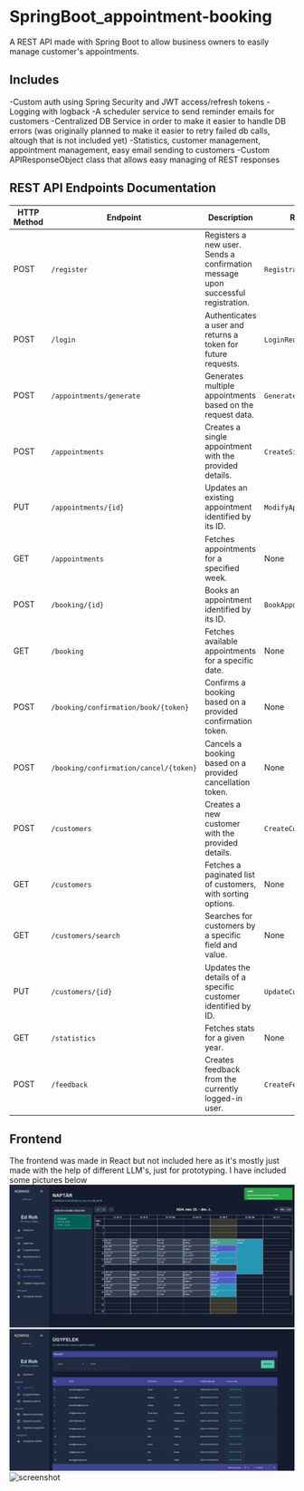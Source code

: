 # SpringBoot_appointment-booking 
A REST API made with Spring Boot to allow business owners to easily manage customer's appointments.

## Includes 
-Custom auth using Spring Security and JWT access/refresh tokens
-Logging with logback
-A scheduler service to send reminder emails for customers
-Centralized DB Service in order to make it easier to handle DB errors (was originally planned to make it easier to retry failed db calls, altough that is not included yet)
-Statistics, customer management, appointment management, easy email sending to customers
-Custom APIResponseObject class that allows easy managing of REST responses

## REST API Endpoints Documentation

| HTTP Method | Endpoint                                      | Description                                                                                     | Request Body                                         | Query/Path Params                                   | Response                                                                                  |
|-------------|----------------------------------------------|-------------------------------------------------------------------------------------------------|----------------------------------------------------|---------------------------------------------------|-------------------------------------------------------------------------------------------|
| POST        | `/register`                                  | Registers a new user. Sends a confirmation message upon successful registration.                | `RegistrationRequest`                               | None                                              | `201 CREATED` with `RegistrationResponse` containing the user's email.                    |
| POST        | `/login`                                     | Authenticates a user and returns a token for future requests.                                   | `LoginRequest`                                     | None                                              | `200 OK` with `LoginResponse` containing the token.                                       |
| POST        | `/appointments/generate`                    | Generates multiple appointments based on the request data.                                      | `GenerateAppointmentRequest`                       | None                                              | `200 OK` with APIResponseObject containing appointment details.                           |
| POST        | `/appointments`                             | Creates a single appointment with the provided details.                                         | `CreateSingleAppointment`                          | None                                              | `200 OK` with APIResponseObject containing the created appointment.                       |
| PUT         | `/appointments/{id}`                        | Updates an existing appointment identified by its ID.                                           | `ModifyAppointmentRequest`                         | `id` (Path)                                       | `200 OK` with APIResponseObject containing updated appointment data.                      |
| GET         | `/appointments`                             | Fetches appointments for a specified week.                                                     | None                                               | `startOfWeek` (Query)                             | `200 OK` with a list of appointments for the specified week.                              |
| POST        | `/booking/{id}`                             | Books an appointment identified by its ID.                                                     | `BookAppointmentRequest`                           | `id` (Path)                                       | `200 OK` with a message confirming success.                                               |
| GET         | `/booking`                                  | Fetches available appointments for a specific date.                                             | None                                               | `date` (Query, ISO-8601 format)                   | `200 OK` with a list of available appointments for the specified date.                    |
| POST        | `/booking/confirmation/book/{token}`        | Confirms a booking based on a provided confirmation token.                                      | None                                               | `token` (Path)                                    | `200 OK` with a success message.                                                          |
| POST        | `/booking/confirmation/cancel/{token}`      | Cancels a booking based on a provided cancellation token.                                       | None                                               | `token` (Path)                                    | `200 OK` with a success message.                                                          |
| POST        | `/customers`                                | Creates a new customer with the provided details.                                               | `CreateCustomerRequest`                            | None                                              | `200 OK` with `CreateCustomerResponse` containing the customer's email and join date.     |
| GET         | `/customers`                                | Fetches a paginated list of customers, with sorting options.                                    | None                                               | `pageNo`, `pageSize`, `sortField`, `sortDir`      | `200 OK` with `FetchCustomersResponse` containing customer data.                          |
| GET         | `/customers/search`                         | Searches for customers by a specific field and value.                                           | None                                               | `field`, `value` (Query)                          | `200 OK` with `SearchResponse` containing matching customer data.                         |
| PUT         | `/customers/{id}`                           | Updates the details of a specific customer identified by ID.                                    | `UpdateCustomerRequest`                            | `id` (Path)                                       | `200 OK` with the updated customer data.                                                  |
| GET         | `/statistics`                               | Fetches stats for a given year.                                                                 | None                                               | `yearValue`                                       | `200 OK` with the stats data.                                                  |
| POST        | `/feedback`                                 | Creates feedback from the currently logged-in user.                                             | `CreateFeedbackRequest`                            | None                                              | `200 OK` with an APIResponseObject indicating the feedback creation status.               |


## Frontend 
The frontend was made in React but not included here as it's mostly just made with the help of different LLM's, just for prototyping.
I have included some pictures below
![screenshot](git-images/CRM-CALENDAR.png)
![screenshot](git-images/CRM-CUSTOMERS.png)
![screenshot](git-images/CRM-DASH.png.png)


